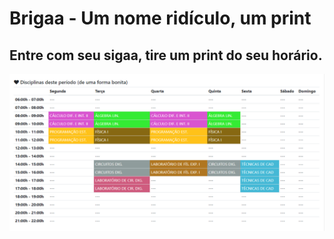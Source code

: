 # Brigaa - Um nome ridículo, um print
## Entre com seu sigaa, tire um print do seu horário.

![Foto exemplo](https://github.com/sostenesapollo/brigaa/blob/master/photo.PNG)